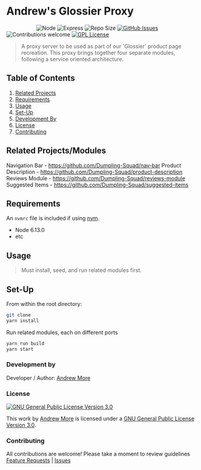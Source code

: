 # Andrew's Glossier Proxy

&nbsp;&nbsp;&nbsp;&nbsp;&nbsp;&nbsp;&nbsp;&nbsp;&nbsp;&nbsp;&nbsp;&nbsp;&nbsp;&nbsp;&nbsp;&nbsp;&nbsp;&nbsp;&nbsp;
![Node](https://img.shields.io/badge/node-JS-blue)
![Express](https://img.shields.io/badge/express-JS-blue)
![Repo Size](https://img.shields.io/github/repo-size/Dumpling-Squad/Andrew-s_Glossier_Proxy)
[![GitHub Issues](https://img.shields.io/github/issues/Dumpling-Squad/Andrew-s_Glossier_Proxy)](https://github.com/Dumpling-Squad/Andrew-s_Glossier_Proxy/issues)
![Contributions welcome](https://img.shields.io/badge/contributions-welcome-orange.svg)
[![GPL License](https://img.shields.io/badge/license-GPL--3.0-orange)](https://www.gnu.org/licenses/gpl-3.0.html)

> A proxy server to be used as part of our 'Glossier' product page recreation. This proxy brings together four separate modules, following a service oriented architecture.

## Table of Contents

1. [Related Projects](#Related-Projects)
2. [Requirements](#Requirements)
3. [Usage](#Usage)
4. [Set-Up](#Set-Up)
5. [Development By](#Development-By)
6. [License](#License)
7. [Contributing](#Contributing)

## Related Projects/Modules

 Navigation Bar - https://github.com/Dumpling-Squad/nav-bar
 Product Description - https://github.com/Dumpling-Squad/product-description
 Reviews Module - https://github.com/Dumpling-Squad/reviews-module
 Suggested Items - https://github.com/Dumpling-Squad/suggested-items

## Requirements

An `nvmrc` file is included if using [nvm](https://github.com/creationix/nvm).

- Node 6.13.0
- etc

## Usage

> Must install, seed, and run related modules first.

## Set-Up

From within the root directory:

```sh
git clone
yarn install
```
Run related modules, each on different ports
```sh
yarn run build
yarn start
```

### Development by

Developer / Author: [Andrew More](https://github.com/AndrewMore/)

### License

<a rel="license" href="https://www.gnu.org/licenses/gpl-3.0.html"><img alt="GNU General Public License Version 3.0" style="border-width:0" src="https://www.gnu.org/graphics/gplv3-or-later.svg" /></a><br />

This work by <a href="https://github.com/AndrewMore/">Andrew More</a> is licensed under a <a rel="license" href="https://www.gnu.org/licenses/gpl-3.0.html">GNU General Public License Version 3.0</a>.

### Contributing

All contributions are welcome!
Please take a moment to review guidelines [Feature Requests](.github/feature_request.md) | [Issues](.github/bug_report.md)
